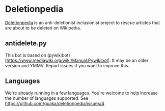 # Deletionpedia

[Deletionpedia](http://deletionpedia.org) is an anti-deletionist inclusionist project to rescue articles that are about to be deleted on Wikipedia.

## antidelete.py

This bot is based on (pywikibot)[https://www.mediawiki.org/wiki/Manual:Pywikibot]. It may be an older version and YMMV. Report issues if you want to improve this.

## Languages

We're already running in a few languages. You're welcome to help increase the number of languages supported. See https://github.com/guaka/deletionpedia/issues/4
